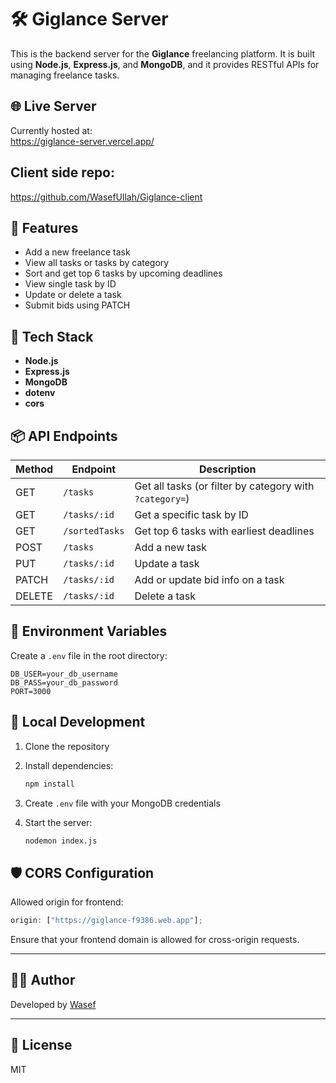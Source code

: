 # 🛠️ Giglance Server

This is the backend server for the **Giglance** freelancing platform. It is built using **Node.js**, **Express.js**, and **MongoDB**, and it provides RESTful APIs for managing freelance tasks.

## 🌐 Live Server

Currently hosted at:  
https://giglance-server.vercel.app/

## Client side repo:

https://github.com/WasefUllah/Giglance-client

## 📁 Features

- Add a new freelance task
- View all tasks or tasks by category
- Sort and get top 6 tasks by upcoming deadlines
- View single task by ID
- Update or delete a task
- Submit bids using PATCH

## 🧪 Tech Stack

- **Node.js**
- **Express.js**
- **MongoDB**
- **dotenv**
- **cors**

## 📦 API Endpoints

| Method | Endpoint       | Description                                             |
| ------ | -------------- | ------------------------------------------------------- |
| GET    | `/tasks`       | Get all tasks (or filter by category with `?category=`) |
| GET    | `/tasks/:id`   | Get a specific task by ID                               |
| GET    | `/sortedTasks` | Get top 6 tasks with earliest deadlines                 |
| POST   | `/tasks`       | Add a new task                                          |
| PUT    | `/tasks/:id`   | Update a task                                           |
| PATCH  | `/tasks/:id`   | Add or update bid info on a task                        |
| DELETE | `/tasks/:id`   | Delete a task                                           |

## 🔐 Environment Variables

Create a `.env` file in the root directory:

```env
DB_USER=your_db_username
DB_PASS=your_db_password
PORT=3000
```

## 🧪 Local Development

1. Clone the repository
2. Install dependencies:

   ```bash
   npm install
   ```

3. Create `.env` file with your MongoDB credentials
4. Start the server:

   ```bash
   nodemon index.js
   ```

## 🛡️ CORS Configuration

Allowed origin for frontend:

```js
origin: ["https://giglance-f9386.web.app"];
```

Ensure that your frontend domain is allowed for cross-origin requests.

---

## 👨‍💻 Author

Developed by [Wasef](https://github.com/WasefUllah)

---

## 📄 License

MIT
